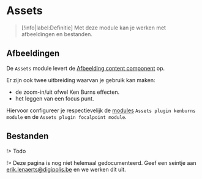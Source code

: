 # Assets

> [!info|label:Definitie]
> Met deze module kan je werken met afbeeldingen en bestanden.

## Afbeeldingen

De `Assets` module levert de [Afbeelding content component](/redactie/content/inrichten-cc-afbeelding) op.

Er zijn ook twee uitbreiding waarvan je gebruik kan maken:

* de zoom-in/uit ofwel Ken Burns effecten.
* het leggen van een focus punt.

Hiervoor configureer je respectievelijk de [modules](/modules/README) `Assets plugin kenburns module` en de `Assets plugin focalpoint module`.

## Bestanden

!> Todo

!> Deze pagina is nog niet helemaal gedocumenteerd. Geef een seintje aan <erik.lenaerts@digipolis.be> en we werken dit uit.
